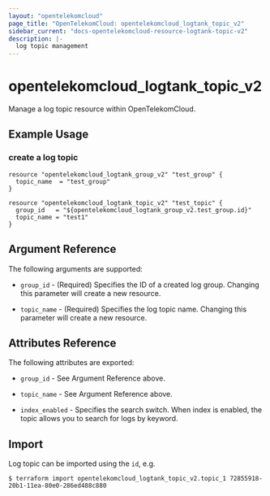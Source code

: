 ```yaml
---
layout: "opentelekomcloud"
page_title: "OpenTelekomCloud: opentelekomcloud_logtank_topic_v2"
sidebar_current: "docs-opentelekomcloud-resource-logtank-topic-v2"
description: |-
  log topic management
---
```


# opentelekomcloud\_logtank\_topic\_v2

Manage a log topic resource within OpenTelekomCloud.

## Example Usage

### create a log topic

```hcl
resource "opentelekomcloud_logtank_group_v2" "test_group" {
  topic_name  = "test_group"
}

resource "opentelekomcloud_logtank_topic_v2" "test_topic" {
  group_id   = "${opentelekomcloud_logtank_group_v2.test_group.id}"
  topic_name = "test1"
}
```

## Argument Reference

The following arguments are supported:

* `group_id` - (Required)
  Specifies the ID of a created log group.
  Changing this parameter will create a new resource.

* `topic_name` - (Required)
  Specifies the log topic name.
  Changing this parameter will create a new resource.

## Attributes Reference

The following attributes are exported:

* `group_id` - See Argument Reference above.

* `topic_name` - See Argument Reference above.

* `index_enabled` - Specifies the search switch. When index is enabled, the topic allows you to search for logs by keyword.

## Import

Log topic can be imported using the `id`, e.g.

```
$ terraform import opentelekomcloud_logtank_topic_v2.topic_1 72855918-20b1-11ea-80e0-286ed488c880
```

